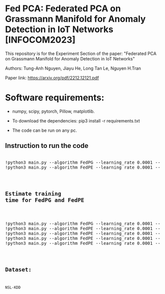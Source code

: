 # Fed PCA: Federated PCA on Grassmann Manifold for Anomaly Detection in IoT Networks [INFOCOM2023]
This repository is for the Experiment Section of the paper: "Federated PCA on Grassmann Manifold for Anomaly Detection in IoT Networks"

Authors: Tung-Anh Nguyen, Jiayu He, Long Tan Le, Nguyen H.Tran

Paper link: https://arxiv.org/pdf/2212.12121.pdf 

# Software requirements:
- numpy, scipy, pytorch, Pillow, matplotlib.

- To download the dependencies: pip3 install -r requirements.txt

- The code can be run on any pc.
## Instruction to run the code
<pre></code>
!python3 main.py --algorithm FedPG --learning_rate 0.0001 --num_global_iters 100 --dim 30 --subusers 0.1 --local_epochs 30
!python3 main.py --algorithm FedPE --learning_rate 0.0001 --num_global_iters 100 --dim 30 --subusers 0.1 --local_epochs 30
<code></pre>

## Estimate training time for FedPG and FedPE
<pre></code>
!python3 main.py --algorithm FedPG --learning_rate 0.0001 --num_global_iters 1000 --dim 30 --subusers 0.1 --local_epochs 30
!python3 main.py --algorithm FedPE --learning_rate 0.0001 --num_global_iters 1000 --dim 30 --subusers 0.1 --local_epochs 30
!python3 main.py --algorithm FedPE --learning_rate 0.0001 --num_global_iters 1000 --dim 30 --subusers 0.1 --local_epochs 40
!python3 main.py --algorithm FedPE --learning_rate 0.0001 --num_global_iters 1000 --dim 30 --subusers 0.1 --local_epochs 60
!python3 main.py --algorithm FedPE --learning_rate 0.0001 --num_global_iters 1000 --dim 30 --subusers 0.1 --local_epochs 80
<code></pre>

## Dataset:
NSL-KDD
